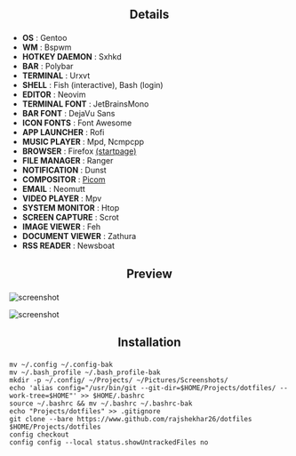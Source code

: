 ## <p align="center">Details</p>

+ **OS**                : Gentoo
+ **WM**                : Bspwm
+ **HOTKEY DAEMON**     : Sxhkd
+ **BAR**               : Polybar
+ **TERMINAL**          : Urxvt
+ **SHELL**             : Fish (interactive), Bash (login)
+ **EDITOR**            : Neovim
+ **TERMINAL FONT**     : JetBrainsMono
+ **BAR FONT**          : DejaVu Sans
+ **ICON FONTS**        : Font Awesome
+ **APP LAUNCHER**      : Rofi
+ **MUSIC PLAYER**      : Mpd, Ncmpcpp
+ **BROWSER**           : Firefox [(startpage)](https://github.com/rajshekhar26/startpage)
+ **FILE MANAGER**      : Ranger
+ **NOTIFICATION**      : Dunst
+ **COMPOSITOR**        : [Picom](https://github.com/ibhagwan/picom)
+ **EMAIL**             : Neomutt
+ **VIDEO PLAYER**      : Mpv
+ **SYSTEM MONITOR**    : Htop
+ **SCREEN CAPTURE**    : Scrot
+ **IMAGE VIEWER**      : Feh
+ **DOCUMENT VIEWER**   : Zathura
+ **RSS READER**        : Newsboat

## <p align="center">Preview</p>

![screenshot](/Pictures/Screenshots/blossom1.png)

![screenshot](/Pictures/Screenshots/blossom2.png)

## <p align="center">Installation</p>

```shell
mv ~/.config ~/.config-bak
mv ~/.bash_profile ~/.bash_profile-bak
mkdir -p ~/.config/ ~/Projects/ ~/Pictures/Screenshots/
echo 'alias config="/usr/bin/git --git-dir=$HOME/Projects/dotfiles/ --work-tree=$HOME"' >> $HOME/.bashrc
source ~/.bashrc && mv ~/.bashrc ~/.bashrc-bak
echo "Projects/dotfiles" >> .gitignore
git clone --bare https://www.github.com/rajshekhar26/dotfiles $HOME/Projects/dotfiles
config checkout
config config --local status.showUntrackedFiles no
```
